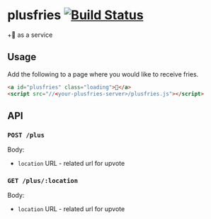 # plusfries [![Build Status](https://travis-ci.com/plusfries/plusfries.svg?branch=master)](https://travis-ci.com/plusfries/plusfries)

+:fries: as a service

## Usage

Add the following to a page where you would like to receive fries.

```html
<a id="plusfries" class="loading">🍟</a>
<script src="//<your-plusfries-server>/plusfries.js"></script>
```

## API

### `POST /plus`

Body:

-   `location` URL - related url for upvote

### `GET /plus/:location`

Body:

-   `location` URL - related url for upvote

